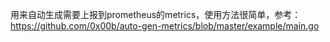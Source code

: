 用来自动生成需要上报到prometheus的metrics，使用方法很简单，参考：
https://github.com/0x00b/auto-gen-metrics/blob/master/example/main.go
